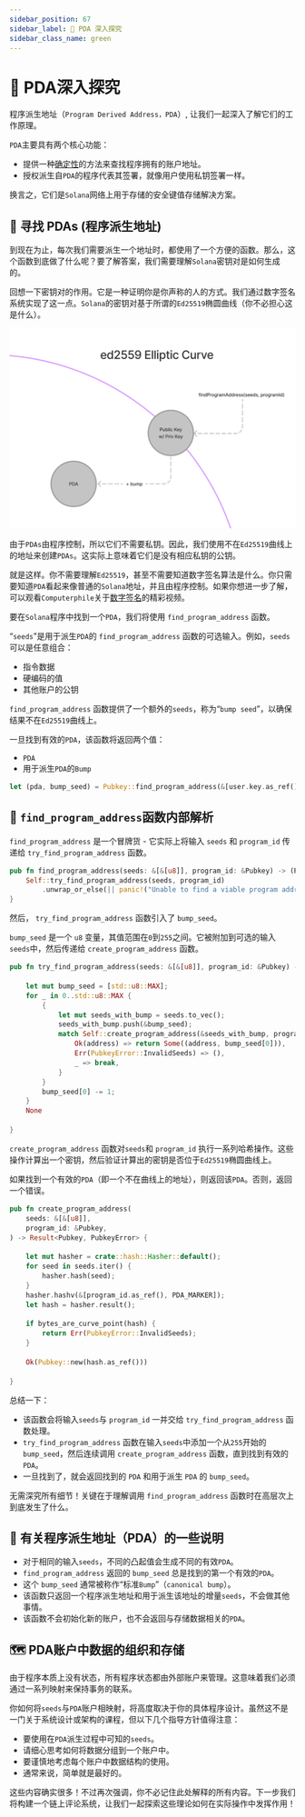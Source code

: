 ```yaml
---
sidebar_position: 67
sidebar_label: 🧐 PDA 深入探究
sidebar_class_name: green
---
```


# 🧐 PDA深入探究

程序派生地址（`Program Derived Address，PDA`）, 让我们一起深入了解它们的工作原理。

`PDA`主要具有两个核心功能：

- 提供一种[确定性](https://www.google.com.hk/search?q=define+deterministic)的方法来查找程序拥有的账户地址。
- 授权派生自`PDA`的程序代表其签署，就像用户使用私钥签署一样。

换言之，它们是`Solana`网络上用于存储的安全键值存储解决方案。

## 🔎 寻找 PDAs (程序派生地址)

到现在为止，每次我们需要派生一个地址时，都使用了一个方便的函数。那么，这个函数到底做了什么呢？要了解答案，我们需要理解`Solana`密钥对是如何生成的。

回想一下密钥对的作用。它是一种证明你是你声称的人的方式。我们通过数字签名系统实现了这一点。`Solana`的密钥对基于所谓的`Ed25519`椭圆曲线（你不必担心这是什么）。

![](./img/pda.png)

由于`PDAs`由程序控制，所以它们不需要私钥。因此，我们使用不在`Ed25519`曲线上的地址来创建`PDAs`。这实际上意味着它们是没有相应私钥的公钥。

就是这样。你不需要理解`Ed25519`，甚至不需要知道数字签名算法是什么。你只需要知道`PDA`看起来像普通的`Solana`地址，并且由程序控制。如果你想进一步了解，可以观看`Computerphile`关于[数字签名](https://www.youtube.com/watch?v=s22eJ1eVLTU)的精彩视频。

要在`Solana`程序中找到一个`PDA`，我们将使用 `find_program_address` 函数。

“`seeds`”是用于派生`PDA`的 `find_program_address` 函数的可选输入。例如，`seeds`可以是任意组合：

- 指令数据
- 硬编码的值
- 其他账户的公钥

`find_program_address` 函数提供了一个额外的`seeds`，称为“`bump seed`”，以确保结果不在`Ed25519`曲线上。

一旦找到有效的`PDA`，该函数将返回两个值：

- `PDA`
- 用于派生`PDA`的`Bump`


```rust
let (pda, bump_seed) = Pubkey::find_program_address(&[user.key.as_ref(), user_input.as_bytes().as_ref(), "SEED".as_bytes()], program_id);
```

## 🍳 `find_program_address`函数内部解析

`find_program_address` 是一个冒牌货 - 它实际上将输入 `seeds` 和 `program_id` 传递给 `try_find_program_address` 函数。

```rust
pub fn find_program_address(seeds: &[&[u8]], program_id: &Pubkey) -> (Pubkey, u8) {
    Self::try_find_program_address(seeds, program_id)
        .unwrap_or_else(|| panic!("Unable to find a viable program address bump seed"));
}
```

然后， `try_find_program_address` 函数引入了 `bump_seed`。

`bump_seed` 是一个 `u8` 变量，其值范围在`0`到`255`之间。它被附加到可选的输入`seeds`中，然后传递给 `create_program_address` 函数。

```rust
pub fn try_find_program_address(seeds: &[&[u8]], program_id: &Pubkey) -> Option<(Pubkey, u8)> {

    let mut bump_seed = [std::u8::MAX];
    for _ in 0..std::u8::MAX {
        {
            let mut seeds_with_bump = seeds.to_vec();
            seeds_with_bump.push(&bump_seed);
            match Self::create_program_address(&seeds_with_bump, program_id) {
                Ok(address) => return Some((address, bump_seed[0])),
                Err(PubkeyError::InvalidSeeds) => (),
                _ => break,
            }
        }
        bump_seed[0] -= 1;
    }
    None

}
```

`create_program_address` 函数对`seeds`和 `program_id` 执行一系列哈希操作。这些操作计算出一个密钥，然后验证计算出的密钥是否位于`Ed25519`椭圆曲线上。

如果找到一个有效的`PDA`（即一个不在曲线上的地址），则返回该`PDA`。否则，返回一个错误。

```rust
pub fn create_program_address(
    seeds: &[&[u8]],
    program_id: &Pubkey,
) -> Result<Pubkey, PubkeyError> {

    let mut hasher = crate::hash::Hasher::default();
    for seed in seeds.iter() {
        hasher.hash(seed);
    }
    hasher.hashv(&[program_id.as_ref(), PDA_MARKER]);
    let hash = hasher.result();

    if bytes_are_curve_point(hash) {
        return Err(PubkeyError::InvalidSeeds);
    }

    Ok(Pubkey::new(hash.as_ref()))

}
```

总结一下：

- 该函数会将输入`seeds`与 `program_id` 一并交给 `try_find_program_address` 函数处理。
- `try_find_program_address` 函数在输入`seeds`中添加一个从`255`开始的 `bump_seed`，然后连续调用 `create_program_address` 函数，直到找到有效的`PDA`。
- 一旦找到了，就会返回找到的 `PDA` 和用于派生 `PDA` 的 `bump_seed`。

无需深究所有细节！关键在于理解调用 `find_program_address` 函数时在高层次上到底发生了什么。

## 🤔 有关程序派生地址（PDA）的一些说明

- 对于相同的输入`seeds`，不同的凸起值会生成不同的有效`PDA`。
- `find_program_address` 返回的 `bump_seed` 总是找到的第一个有效的`PDA`。
- 这个 `bump_seed` 通常被称作“标准`Bump`”（`canonical bump`）。
- 该函数只返回一个程序派生地址和用于派生该地址的增量`seeds`，不会做其他事情。
- 该函数不会初始化新的账户，也不会返回与存储数据相关的`PDA`。

## 🗺 PDA账户中数据的组织和存储

由于程序本质上没有状态，所有程序状态都由外部账户来管理。这意味着我们必须通过一系列映射来保持事务的联系。

你如何将`seeds`与`PDA`账户相映射，将高度取决于你的具体程序设计。虽然这不是一门关于系统设计或架构的课程，但以下几个指导方针值得注意：

- 要使用在`PDA`派生过程中可知的`seeds`。
- 请细心思考如何将数据分组到一个账户中。
- 要谨慎地考虑每个账户中数据结构的使用。
- 通常来说，简单就是最好的。

这些内容确实很多！不过再次强调，你不必记住此处解释的所有内容。下一步我们将构建一个链上评论系统，让我们一起探索这些理论如何在实际操作中发挥作用！
